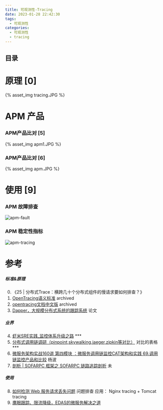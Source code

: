 ```yaml
---
title: 可观测性-Tracing
date: 2023-01-28 22:42:30
tags:
  - 可观测性
categories:
  - 可观测性
  - tracing
---
```


<p></p>
<!-- more -->

## 目录
<!-- toc -->

# 原理 [0]
{% asset_img   tracing.JPG   %}

#  APM 产品
### APM产品比对 [5]
{% asset_img  apm1.JPG    %}

### APM产品比对 [6]
{% asset_img  apm.JPG    %}

# 使用 [9]
###   APM 故障排查
   ![apm-fault](https://user-images.githubusercontent.com/5608425/66256533-43942f00-e7c1-11e9-8fe8-80565025c792.png)
      
###    APM 稳定性指标
   ![apm-tracing](https://user-images.githubusercontent.com/5608425/66256535-4727b600-e7c1-11e9-82c9-cd2222fce9bb.png)


# 参考
##### 标准&原理
0. 《25 | 分布式Trace：横跨几十个分布式组件的慢请求要如何排查？》
1. [OpenTracing语义标准](https://github.com/opentracing-contrib/opentracing-specification-zh/blob/master/specification.md)  archived
2. [opentracing文档中文版](https://wu-sheng.gitbooks.io/opentracing-io/content/pages/spec.html) archived
3. [Dapper，大规模分布式系统的跟踪系统](http://bigbully.github.io/Dapper-translation/)  论文


##### 业界
4. [虾米SRE实践_监控体系升级之路](https://github.com/StabilityMan/StabilityGuide/blob/master/docs/processing/monitor/%E8%99%BE%E7%B1%B3SRE%E5%AE%9E%E8%B7%B5_%E7%9B%91%E6%8E%A7%E4%BD%93%E7%B3%BB%E5%8D%87%E7%BA%A7%E4%B9%8B%E8%B7%AF.md) ***
5. [分布式调用链调研（pinpoint,skywalking,jaeger,zipkin等对比）](https://my.oschina.net/u/3770892/blog/3005395)  对比的表格 ***
6. [微服务架构实战160讲 第四模块 ：微服务调用链监控CAT架构和实践 69.调用链监控产品和比较]() 杨波
7. [剖析 | SOFARPC 框架之 SOFARPC 链路追踪剖析](https://www.sofastack.tech/blog/sofa-rpc-link-tracking/) 未

##### 使用
8. [如何检测 Web 服务请求丢失问题](https://mp.weixin.qq.com/s/QA_BTF1D3GJJ7_nYQ6oAzQ) 问题排查 应用： Nginx tracing + Tomcat tracing
9.   [鹰眼跟踪、限流降级，EDAS的微服务解决之道](https://yq.aliyun.com/articles/60994?spm=5176.100239.blogcont61320.29.6SwFH6)









